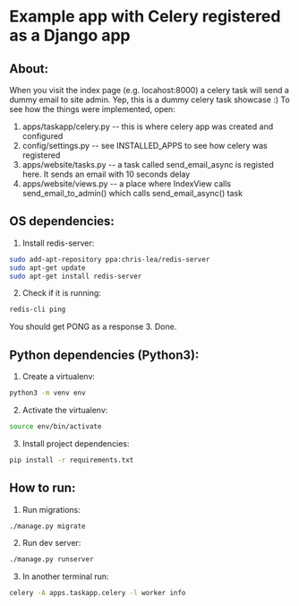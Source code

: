 # Example app with Celery registered as a Django app
## About:
When you visit the index page (e.g. locahost:8000) a celery task will send a dummy email to site admin.
Yep, this is a dummy celery task showcase :)
To see how the things were implemented, open:
1. apps/taskapp/celery.py -- this is where celery app was created and configured
2. config/settings.py -- see INSTALLED_APPS to see how celery was registered
3. apps/website/tasks.py -- a task called send_email_async is registed here. It sends an email with 10 seconds delay
4. apps/website/views.py -- a place where IndexView calls send_email_to_admin() which calls send_email_async() task

## OS dependencies:
1. Install redis-server:
```bash
sudo add-apt-repository ppa:chris-lea/redis-server
sudo apt-get update
sudo apt-get install redis-server
```
2. Check if it is running:
```bash
redis-cli ping
```
You should get PONG as a response
3. Done.

## Python dependencies (Python3):
1. Create a virtualenv:
```bash
python3 -m venv env
```
2. Activate the virtualenv:
```bash
source env/bin/activate
```
3. Install project dependencies:
```bash
pip install -r requirements.txt
```

## How to run:
1. Run migrations:
```bash
./manage.py migrate
```
2. Run dev server:
```bash
./manage.py runserver
```
3. In another terminal run:
```bash
celery -A apps.taskapp.celery -l worker info
```
